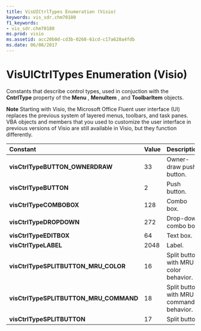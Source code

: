 ```yaml
---
title: VisUICtrlTypes Enumeration (Visio)
keywords: vis_sdr.chm70180
f1_keywords:
- vis_sdr.chm70180
ms.prod: visio
ms.assetid: acc20b0d-cd3b-0268-61cd-c17a628a4fdb
ms.date: 06/08/2017
---
```



# VisUICtrlTypes Enumeration (Visio)

Constants that describe control types, used in conjuction with the  **CntrlType** property of the **Menu** , **MenuItem** , and **ToolbarItem** objects.


 **Note**  Starting with Visio, the Microsoft Office Fluent user interface (UI) replaces the previous system of layered menus, toolbars, and task panes. VBA objects and members that you used to customize the user interface in previous versions of Visio are still available in Visio, but they function differently.



|**Constant**|**Value**|**Description**|
|:-----|:-----|:-----|
| **visCtrlTypeBUTTON_OWNERDRAW**|33|Owner-draw push button.|
| **visCtrlTypeBUTTON**|2|Push button.|
| **visCtrlTypeCOMBOBOX**|128|Combo box.|
| **visCtrlTypeDROPDOWN**|272|Drop-down combo box.|
| **visCtrlTypeEDITBOX**|64|Text box.|
| **visCtrlTypeLABEL**|2048|Label.|
| **visCtrlTypeSPLITBUTTON_MRU_COLOR**|16|Split button, with MRU color behavior.|
| **visCtrlTypeSPLITBUTTON_MRU_COMMAND**|18|Split button, with MRU command behavior.|
| **visCtrlTypeSPLITBUTTON**|17|Split button.|

